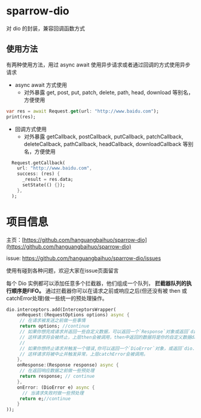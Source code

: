 # sparrow-dio

对 dio 的封装，兼容回调函数方式

## 使用方法

有两种使用方法，用过 async await 使用异步请求或者通过回调的方式使用异步请求

- async await 方式使用
  - 对外暴露 get, post, put, patch, delete, path, head, download 等别名，方便使用

```dart
var res = await Request.get(url: "http://www.baidu.com");
print(res);
```

- 回调方式使用
  - 对外暴露 getCallback, postCallback, putCallback, patchCallback, deleteCallback, pathCallback, headCallback, downloadCallback 等别名，方便使用

```dart
  Request.getCallback(
    url: "http://www.baidu.com",
    success: (res) {
      _result = res.data;
      setState(() {});
    },
  );
```

# 项目信息

主页：[https://github.com/hanguangbaihuo/sparrow-dio](https://github.com/hanguangbaihuo/sparrow-dio)

issue: https://github.com/hanguangbaihuo/sparrow-dio/issues

使用有碰到各种问题，欢迎大家在issue页面留言

每个 Dio 实例都可以添加任意多个拦截器，他们组成一个队列， **拦截器队列的执行顺序是FIFO。** 通过拦截器你可以在请求之前或响应之后(但还没有被 then 或 catchError处理)做一些统一的预处理操作。
```dart
dio.interceptors.add(InterceptorsWrapper(
    onRequest:(RequestOptions options) async {
     // 在请求被发送之前做一些事情
     return options; //continue
     // 如果你想完成请求并返回一些自定义数据，可以返回一个`Response`对象或返回`dio.resolve(data)`。
     // 这样请求将会被终止，上层then会被调用，then中返回的数据将是你的自定义数据data.
     //
     // 如果你想终止请求并触发一个错误,你可以返回一个`DioError`对象，或返回`dio.reject(errMsg)`，
     // 这样请求将被中止并触发异常，上层catchError会被调用。
    },
    onResponse:(Response response) async {
     // 在返回响应数据之前做一些预处理
     return response; // continue
    },
    onError: (DioError e) async {
      // 当请求失败时做一些预处理
     return e;//continue
    }
));
```